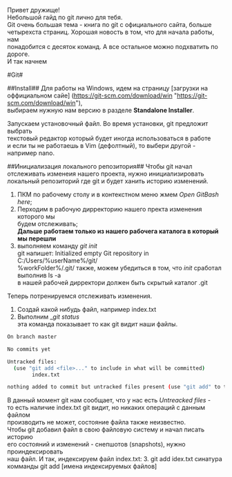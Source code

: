 Привет дружище!  
Небольшой гайд по git лично для тебя.  
Git очень большая  тема - книга по git с официального сайта, больше  
четырехста страниц. Хорошая новость в том, что для начала работы, нам  
понадобится с десяток команд. А все остальное можно подхватить по дороге.  
И так начнем

#Git#

##Install##
Для работы на Windows, идем на страницу [загрузки на оффициальном сайе]
(https://git-scm.com/download/win "https://git-scm.com/download/win"),   
выбираем нужную нам версию в разделе **Standalone Installer**.  

Запускаем установочный файл. Во время установки, git предложит выбрать  
текстовый редактор который будет иногда использоваться в работе  
и если ты не работаешь в Vim (дефолтный), то выбери другой - например nano.  

##Инициализация локального репозитория##
Чтобы git начал отслеживать изменеия нашего проекта, нужно инициализировать  
локальный репозиторий где git и будет ханить историю изменений.

1. ПКМ по рабочему столу и в контекстном меню жмем *Open GitBash here*;  
2. Перходим в рабочую дирректорию нашего пректа изменения которого мы   
будем отслеживать;  
   __Дальше работаем только из нашего рабочега каталога в который  
   мы перешли__
3. выполняем команду _git init_  
   git напишет:
   Initialized empty Git repository in C:/Users/%userName%/git/  
   %workFolder%/.git/
   также, можем убедиться в том, что _init_ сработал выполнив ls -a  
   в нашей рабочей дирректори должен быть скрытый каталог .git  

Теперь потренируемся отслеживать изменения.  
1. Создай какой нибудь файл, например index.txt
2. Выполним __git status_  
   эта команда показывает то как git видит наши файлы.  
```bash
On branch master

No commits yet

Untracked files:
  (use "git add <file>..." to include in what will be committed)
        index.txt

nothing added to commit but untracked files present (use "git add" to track)
```
В данный момент git нам сообщает, что у нас есть _Untreacked files_ -   
то есть наличие index.txt git видит, но никаких операций с данным файлом  
производить не может, состояние файла также неизвестно.  
Чтобы git добавил файл в свою файловую систему и начал писать историю  
его состояний и изменений - снепшотов (snapshots), нужно проиндексировать  
наш файл. И так, индексируем файл index.txt:
3. git add idex.txt
   синатура комманды git add \[имена индексируемых файлов\]
 



